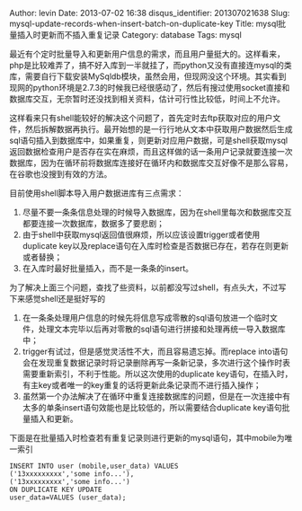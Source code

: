 Author: levin
Date: 2013-07-02 16:38
disqus_identifier: 201307021638
Slug: mysql-update-records-when-insert-batch-on-duplicate-key
Title: mysql批量插入时更新而不插入重复记录
Category: database
Tags: mysql

最近有个定时批量导入和更新用户信息的需求，而且用户量挺大的。这样看来，php是比较难弄了，搞不好入库到一半就挂了，而python又没有直接连mysql的类库，需要自行下载安装MySqldb模块，虽然会用，但现网没这个环境。其实看到现网的python环境是2.7.3的时候我已经很感动了，然后有搜过使用socket直接和数据库交互，无奈暂时还没找到相关资料，估计可行性比较低，时间上不允许。<!-- more -->

这样看来只有shell能较好的解决这个问题了，首先定时去ftp获取对应的用户文件，然后拆解数据再执行。最开始想的是一行行地从文本中获取用户数据然后生成sql语句插入到数据库中，如果重复，则更新对应用户数据，可是shell获取mysql返回数据检查用户是否存在实在麻烦，而且这样做的话一条用户记录就要连接一次数据库，因为在循环前将数据库连接好在循环内和数据库交互好像不是那么容易，在谷歌也没搜到有效的方法。

目前使用shell脚本导入用户数据进库有三点需求：

1. 尽量不要一条条信息处理的时候导入数据库，因为在shell里每次和数据库交互都要连接一次数据库，数据多了要悲剧；
2. 由于shell中获取mysql返回值很麻烦，所以应该设置trigger或者使用duplicate key以及replace语句在入库时检查是否数据已存在，若存在则更新或者替换；
3. 在入库时最好批量插入，而不是一条条的insert。

为了解决上面三个问题，查找了些资料，以前都没写过shell，有点头大，不过写下来感觉shell还是挺好写的

1. 在一条条处理用户信息的时候先将信息写成零散的sql语句放进一个临时文件，处理文本完毕以后再对零散的sql语句进行拼接和处理再统一导入数据库中；
2. trigger有试过，但是感觉灵活性不大，而且容易遗忘掉。而replace into语句会在发现重复数据记录时将记录删除再写一条新记录，多次进行这个操作时表需要重新索引，不利于性能。所以这次使用的duplicate key语句，在插入时，有主key或者唯一的key重复的话将更新此条记录而不进行插入操作；
3. 虽然第一个办法解决了在循环中重复连接数据库的问题，但是在一次连接中有太多的单条insert语句效能也是比较低的，所以需要结合duplicate key语句批量插入和更新。

下面是在批量插入时检查若有重复记录则进行更新的mysql语句，其中mobile为唯一索引

    INSERT INTO user (mobile,user_data) VALUES
    ('13xxxxxxxxx','some info...'),
    ('13xxxxxxxxx','some info...')
    ON DUPLICATE KEY UPDATE
    user_data=VALUES (user_data);
